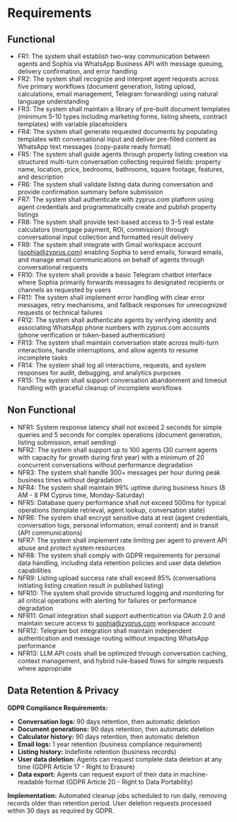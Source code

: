 # Requirements

## Functional

- FR1: The system shall establish two-way communication between agents and Sophia via WhatsApp Business API with message queuing, delivery confirmation, and error handling
- FR2: The system shall recognize and interpret agent requests across five primary workflows (document generation, listing upload, calculations, email management, Telegram forwarding) using natural language understanding
- FR3: The system shall maintain a library of pre-built document templates (minimum 5-10 types including marketing forms, listing sheets, contract templates) with variable placeholders
- FR4: The system shall generate requested documents by populating templates with conversational input and deliver pre-filled content as WhatsApp text messages (copy-paste ready format)
- FR5: The system shall guide agents through property listing creation via structured multi-turn conversation collecting required fields: property name, location, price, bedrooms, bathrooms, square footage, features, and description
- FR6: The system shall validate listing data during conversation and provide confirmation summary before submission
- FR7: The system shall authenticate with zyprus.com platform using agent credentials and programmatically create and publish property listings
- FR8: The system shall provide text-based access to 3-5 real estate calculators (mortgage payment, ROI, commission) through conversational input collection and formatted result delivery
- FR9: The system shall integrate with Gmail workspace account (sophia@zyprus.com) enabling Sophia to send emails, forward emails, and manage email communications on behalf of agents through conversational requests
- FR10: The system shall provide a basic Telegram chatbot interface where Sophia primarily forwards messages to designated recipients or channels as requested by users
- FR11: The system shall implement error handling with clear error messages, retry mechanisms, and fallback responses for unrecognized requests or technical failures
- FR12: The system shall authenticate agents by verifying identity and associating WhatsApp phone numbers with zyprus.com accounts (phone verification or token-based authentication)
- FR13: The system shall maintain conversation state across multi-turn interactions, handle interruptions, and allow agents to resume incomplete tasks
- FR14: The system shall log all interactions, requests, and system responses for audit, debugging, and analytics purposes
- FR15: The system shall support conversation abandonment and timeout handling with graceful cleanup of incomplete workflows

## Non Functional

- NFR1: System response latency shall not exceed 2 seconds for simple queries and 5 seconds for complex operations (document generation, listing submission, email sending)
- NFR2: The system shall support up to 100 agents (30 current agents with capacity for growth during first year) with a minimum of 20 concurrent conversations without performance degradation
- NFR3: The system shall handle 300+ messages per hour during peak business times without degradation
- NFR4: The system shall maintain 99% uptime during business hours (8 AM - 8 PM Cyprus time, Monday-Saturday)
- NFR5: Database query performance shall not exceed 500ms for typical operations (template retrieval, agent lookup, conversation state)
- NFR6: The system shall encrypt sensitive data at rest (agent credentials, conversation logs, personal information, email content) and in transit (API communications)
- NFR7: The system shall implement rate limiting per agent to prevent API abuse and protect system resources
- NFR8: The system shall comply with GDPR requirements for personal data handling, including data retention policies and user data deletion capabilities
- NFR9: Listing upload success rate shall exceed 85% (conversations initiating listing creation result in published listing)
- NFR10: The system shall provide structured logging and monitoring for all critical operations with alerting for failures or performance degradation
- NFR11: Gmail integration shall support authentication via OAuth 2.0 and maintain secure access to sophia@zyprus.com workspace account
- NFR12: Telegram bot integration shall maintain independent authentication and message routing without impacting WhatsApp performance
- NFR13: LLM API costs shall be optimized through conversation caching, context management, and hybrid rule-based flows for simple requests where appropriate

## Data Retention & Privacy

**GDPR Compliance Requirements:**
- **Conversation logs:** 90 days retention, then automatic deletion
- **Document generations:** 90 days retention, then automatic deletion
- **Calculator history:** 90 days retention, then automatic deletion
- **Email logs:** 1 year retention (business compliance requirement)
- **Listing history:** Indefinite retention (business records)
- **User data deletion:** Agents can request complete data deletion at any time (GDPR Article 17 - Right to Erasure)
- **Data export:** Agents can request export of their data in machine-readable format (GDPR Article 20 - Right to Data Portability)

**Implementation:** Automated cleanup jobs scheduled to run daily, removing records older than retention period. User deletion requests processed within 30 days as required by GDPR.
